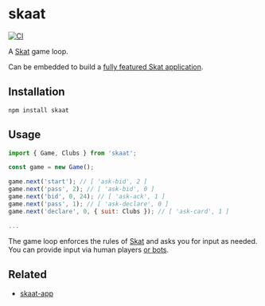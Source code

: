 # skaat

[![CI](https://github.com/nikku/skaat/actions/workflows/CI.yml/badge.svg)](https://github.com/nikku/skaat/actions/workflows/CI.yml)

A [Skat](https://en.wikipedia.org/wiki/Skat_%28card_game%29) game loop.

Can be embedded to build a [fully featured Skat application](https://nikku.github.io/skaat-app/).


## Installation

```
npm install skaat
```


## Usage

```javascript
import { Game, Clubs } from 'skaat';

const game = new Game();

game.next('start'); // [ 'ask-bid', 2 ]
game.next('pass', 2); // [ 'ask-bid', 0 ]
game.next('bid', 0, 24); // [ 'ask-ack', 1 ]
game.next('pass', 1); // [ 'ask-declare', 0 ]
game.next('declare', 0, { suit: Clubs }); // [ 'ask-card', 1 ]

...
```

The game loop enforces the rules of [Skat](https://en.wikipedia.org/wiki/Skat_%28card_game%29) and asks you for input as needed. You can provide input via human players [or bots](./test/AutomaSpec.js).


## Related

* [skaat-app](https://github.com/nikku/skaat-app)
